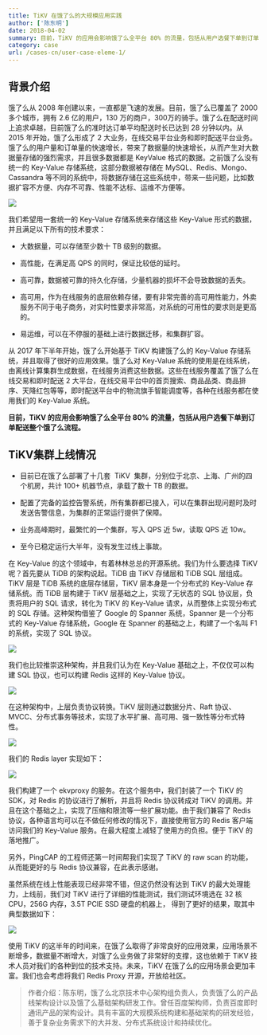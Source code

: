 ```yaml
---
title: TiKV 在饿了么的大规模应用实践
author: ['陈东明']
date: 2018-04-02
summary: 目前，TiKV 的应用会影响饿了么全平台 80% 的流量，包括从用户选餐下单到订单配送整个饿了么流程。
category: case
url: /cases-cn/user-case-eleme-1/
---
```


## 背景介绍

饿了么从 2008 年创建以来，一直都是飞速的发展。目前，饿了么已覆盖了 2000 多个城市，拥有 2.6 亿的用户，130 万的商户，300万的骑手。饿了么在配送时间上追求卓越，目前饿了么的准时达订单平均配送时长已达到 28 分钟以内。从 2015 年开始，饿了么形成了 2 大业务，在线交易平台业务和即时配送平台业务。饿了么的用户量和订单量的快速增长，带来了数据量的快速增长，从而产生对大数据量存储的强烈需求，并且很多数据都是 KeyValue 格式的数据。之前饿了么没有统一的 Key-Value 存储系统，这部分数据被存储在 MySQL、Redis、Mongo、Cassandra 等不同的系统中，将数据存储在这些系统中，带来一些问题，比如数据扩容不方便、内存不可靠、性能不达标、运维不方便等。

![](http://upload-images.jianshu.io/upload_images/542677-b7598894fea0ae21?imageMogr2/auto-orient/strip%7CimageView2/2/w/1240)

我们希望用一套统一的 Key-Value 存储系统来存储这些 Key-Value 形式的数据，并且满足以下所有的技术要求： 

*   大数据量，可以存储至少数十 TB 级别的数据。

*   高性能，在满足高 QPS 的同时，保证比较低的延时。

*   高可靠，数据被可靠的持久化存储，少量机器的损坏不会导致数据的丢失。

*   高可用，作为在线服务的底层依赖存储，要有非常完善的高可用性能力，外卖服务不同于电子商务，对实时性要求非常高，对系统的可用性的要求则是更高的。

*   易运维，可以在不停服的基础上进行数据迁移，和集群扩容。

从 2017 年下半年开始，饿了么开始基于 TiKV 构建饿了么的 Key-Value 存储系统，并且取得了很好的应用效果。饿了么对 Key-Value 系统的使用是在线系统，由离线计算集群生成数据，在线服务消费这些数据。这些在线服务覆盖了饿了么在线交易和即时配送 2 大平台，在线交易平台中的首页搜索、商品品类、商品排序、天降红包等等，即时配送平台中的物流旗手智能调度等，各种在线服务都在使用我们的 Key-Value 系统。 

**目前，TiKV 的应用会影响饿了么全平台 80% 的流量，包括从用户选餐下单到订单配送整个饿了么流程。**

## TiKV集群上线情况

*   目前已在饿了么部署了十几套  TiKV  集群，分别位于北京、上海、广州的四个机房，共计 100+ 机器节点，承载了数十 TB 的数据。

*   配置了完备的监控告警系统，所有集群都已接入，可以在集群出现问题时及时发送告警信息，为集群的正常运行提供了保障。

*   业务高峰期时，最繁忙的一个集群，写入 QPS 近 5w，读取 QPS 近 10w。

*   至今已稳定运行大半年，没有发生过线上事故。 

在 Key-Value 的这个领域中，有着林林总总的开源系统。我们为什么要选择 TiKV 呢？首先要从 TiDB 的架构说起。TiDB 由 TiKV 存储层和 TiDB SQL 层组成。TiKV 层是 TiDB 系统的底层存储层，TiKV 层本身是一个分布式的 Key-Value 存储系统。而 TiDB 层构建于 TiKV 层基础之上，实现了无状态的 SQL 协议层，负责将用户的 SQL 请求，转化为 TiKV 的 Key-Value 请求，从而整体上实现分布式的 SQL 存储。这种架构借鉴了 Google 的 Spanner 系统，Spanner 是一个分布式的 Key-Value 存储系统，Google 在 Spanner 的基础之上，构建了一个名叫 F1 的系统，实现了 SQL 协议。

![](http://upload-images.jianshu.io/upload_images/542677-3b78e7ba3084a852?imageMogr2/auto-orient/strip%7CimageView2/2/w/1240)

我们也比较推崇这种架构，并且我们认为在 Key-Value 基础之上，不仅仅可以构建 SQL 协议，也可以构建 Redis 这样的 Key-Value 协议。

![](http://upload-images.jianshu.io/upload_images/542677-55e8b86c5d03206c?imageMogr2/auto-orient/strip%7CimageView2/2/w/1240)

在这种架构中，上层负责协议转换。TiKV 层则通过数据分片、Raft 协议、MVCC、分布式事务等技术，实现了水平扩展、高可用、强一致性等分布式特性。 

![](http://upload-images.jianshu.io/upload_images/542677-3e488a8b362f7e65?imageMogr2/auto-orient/strip%7CimageView2/2/w/1240)

我们的 Redis layer 实现如下：

![](http://upload-images.jianshu.io/upload_images/542677-96720dff45262be7?imageMogr2/auto-orient/strip%7CimageView2/2/w/1240)

我们构建了一个 ekvproxy 的服务。在这个服务中，我们封装了一个 TiKV 的 SDK，对 Redis 的协议进行了解析，并且将 Redis 协议转成对 TiKV 的调用。并且在这个基础之上，实现了压缩和限流等一些扩展功能。由于我们兼容了 Redis 协议，各种语言均可以在不做任何修改的情况下，直接使用官方的 Redis 客户端访问我们的 Key-Value 服务。在最大程度上减轻了使用方的负担。便于 TiKV 的落地推广。

另外，PingCAP 的工程师还第一时间帮我们实现了 TiKV 的 raw scan 的功能，从而能更好的与 Redis 协议兼容，在此表示感谢。

虽然系统在线上性能表现已经非常不错，但这仍然没有达到 TiKV 的最大处理能力，上线前，我们对 TiKV 进行了详细的性能测试，我们测试环境选在 32 核 CPU，256G 内存，3.5T PCIE SSD 硬盘的机器上， 得到了更好的结果，取其中典型数据如下：

![](http://upload-images.jianshu.io/upload_images/542677-9613f35704f0c7d2?imageMogr2/auto-orient/strip%7CimageView2/2/w/1240)

使用 TiKV 的这半年的时间来，在饿了么取得了非常良好的应用效果，应用场景不断增多，数据量不断增大，对饿了么业务做了非常好的支撑，这也依赖于 TiKV 技术人员对我们的各种到位的技术支持。未来，TiKV 在饿了么的应用场景会更加丰富。我们也会考虑将我们 Redis Proxy 开源，开放给社区。

>作者介绍：陈东明，饿了么北京技术中心架构组负责人，负责饿了么的产品线架构设计以及饿了么基础架构研发工作。曾任百度架构师，负责百度即时通讯产品的架构设计。具有丰富的大规模系统构建和基础架构的研发经验，善于复杂业务需求下的大并发、分布式系统设计和持续优化。

